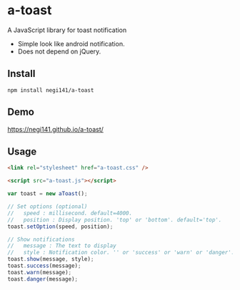 # a-toast

A JavaScript library for toast notification
- Simple look like android notification.
- Does not depend on jQuery.

## Install
``npm install negi141/a-toast``

## Demo
https://negi141.github.io/a-toast/

## Usage
```html
<link rel="stylesheet" href="a-toast.css" />

<script src="a-toast.js"></script>
```

```js
var toast = new aToast();

// Set options (optional)
//   speed : millisecond. default=4000.
//   position : Display position. 'top' or 'bottom'. default='top'.
toast.setOption(speed, position);

// Show notifications
//   message : The text to display
//   style : Notification color. '' or 'success' or 'warn' or 'danger'. default=''. 
toast.show(message, style);
toast.success(message);
toast.warn(message);
toast.danger(message);
``` 